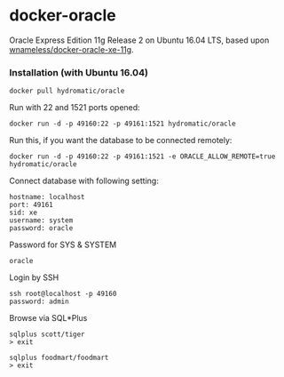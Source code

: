 <!--
{% comment %}
Licensed to Julian Hyde under one or more
contributor license agreements.  See the NOTICE file distributed with
this work for additional information regarding copyright ownership.
The ASF licenses this file to you under the Apache License, Version 2.0
(the "License"); you may not use this file except in compliance with
the License.  You may obtain a copy of the License at

http://www.apache.org/licenses/LICENSE-2.0

Unless required by applicable law or agreed to in writing, software
distributed under the License is distributed on an "AS IS" BASIS,
WITHOUT WARRANTIES OR CONDITIONS OF ANY KIND, either express or implied.
See the License for the specific language governing permissions and
limitations under the License.
{% endcomment %}
-->
docker-oracle
============================

Oracle Express Edition 11g Release 2 on Ubuntu 16.04 LTS,
based upon [wnameless/docker-oracle-xe-11g](https://github.com/wnameless/docker-oracle-xe-11g).

### Installation (with Ubuntu 16.04)
```
docker pull hydromatic/oracle
```

Run with 22 and 1521 ports opened:
```
docker run -d -p 49160:22 -p 49161:1521 hydromatic/oracle
```

Run this, if you want the database to be connected remotely:
```
docker run -d -p 49160:22 -p 49161:1521 -e ORACLE_ALLOW_REMOTE=true hydromatic/oracle
```

Connect database with following setting:
```
hostname: localhost
port: 49161
sid: xe
username: system
password: oracle
```

Password for SYS & SYSTEM
```
oracle
```

Login by SSH
```
ssh root@localhost -p 49160
password: admin
```

Browse via SQL*Plus
```
sqlplus scott/tiger
> exit

sqlplus foodmart/foodmart
> exit
```
